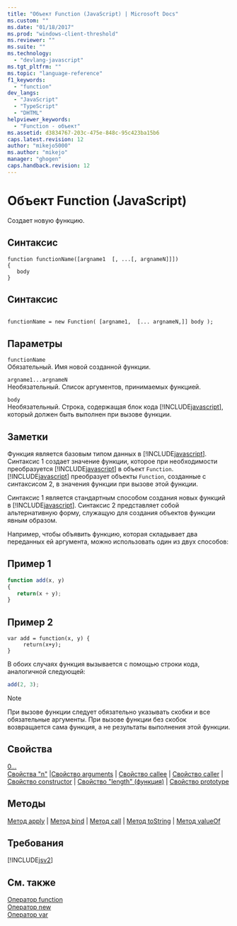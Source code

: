 ```yaml
---
title: "Объект Function (JavaScript) | Microsoft Docs"
ms.custom: ""
ms.date: "01/18/2017"
ms.prod: "windows-client-threshold"
ms.reviewer: ""
ms.suite: ""
ms.technology: 
  - "devlang-javascript"
ms.tgt_pltfrm: ""
ms.topic: "language-reference"
f1_keywords: 
  - "function"
dev_langs: 
  - "JavaScript"
  - "TypeScript"
  - "DHTML"
helpviewer_keywords: 
  - "Function - объект"
ms.assetid: d3834767-203c-475e-848c-95c423ba15b6
caps.latest.revision: 12
author: "mikejo5000"
ms.author: "mikejo"
manager: "ghogen"
caps.handback.revision: 12
---
```

# Объект Function (JavaScript)
Создает новую функцию.  
  
## Синтаксис  
  
```  
function functionName([argname1  [, ...[, argnameN]]])  
{  
   body  
}  
```  
  
## Синтаксис  
  
```  
  
functionName = new Function( [argname1,  [... argnameN,]] body );  
```  
  
## Параметры  
 `functionName`  
 Обязательный.  Имя новой созданной функции.  
  
 `argname1...argnameN`  
 Необязательный.  Список аргументов, принимаемых функцией.  
  
 `body`  
 Необязательный.  Строка, содержащая блок кода [!INCLUDE[javascript](../../javascript/includes/javascript-md.md)], который должен быть выполнен при вызове функции.  
  
## Заметки  
 Функция является базовым типом данных в [!INCLUDE[javascript](../../javascript/includes/javascript-md.md)].  Синтаксис 1 создает значение функции, которое при необходимости преобразуется [!INCLUDE[javascript](../../javascript/includes/javascript-md.md)] в объект `Function`.  [!INCLUDE[javascript](../../javascript/includes/javascript-md.md)] преобразует объекты `Function`, созданные с синтаксисом 2, в значения функции при вызове этой функции.  
  
 Синтаксис 1 является стандартным способом создания новых функций в [!INCLUDE[javascript](../../javascript/includes/javascript-md.md)].  Синтаксис 2 представляет собой альтернативную форму, служащую для создания объектов функции явным образом.  
  
 Например, чтобы объявить функцию, которая складывает два переданных ей аргумента, можно использовать один из двух способов:  
  
## Пример 1  
  
```javascript  
function add(x, y)  
{  
   return(x + y);  
}  
```  
  
## Пример 2  
  
```  
var add = function(x, y) {  
     return(x+y);  
}  
```  
  
 В обоих случаях функция вызывается с помощью строки кода, аналогичной следующей:  
  
```javascript  
add(2, 3);  
```  
  
> [!NOTE]
>  При вызове функции следует обязательно указывать скобки и все обязательные аргументы.  При вызове функции без скобок возвращается сама функция, а не результаты выполнения этой функции.  
  
## Свойства  
 [0...  
          Свойства "n"](../../javascript/reference/0-dot-dot-dot-n-properties-arguments-javascript.md) &#124;[Свойство arguments](../../javascript/reference/arguments-property-function-javascript.md) &#124; [Свойство callee](../../javascript/reference/callee-property-arguments-javascript.md) &#124; [Свойство caller](../../javascript/reference/caller-property-function-javascript.md) &#124; [Свойство constructor](../../javascript/reference/constructor-property-object-javascript.md) &#124; [Свойство "length" \(функция\)](../../javascript/reference/length-property-function-javascript.md) &#124; [Свойство prototype](../../javascript/reference/prototype-property-object-javascript.md)  
  
## Методы  
 [Метод apply](../../javascript/reference/apply-method-function-javascript.md) &#124; [Метод bind](../../javascript/reference/bind-method-function-javascript.md) &#124; [Метод call](../../javascript/reference/call-method-function-javascript.md) &#124; [Метод toString](../../javascript/reference/tostring-method-object-javascript.md) &#124; [Метод valueOf](../../javascript/reference/valueof-method-object-javascript.md)  
  
## Требования  
 [!INCLUDE[jsv2](../../javascript/reference/includes/jsv2-md.md)]  
  
## См. также  
 [Оператор function](../../javascript/reference/function-statement-javascript.md)   
 [Оператор new](../../javascript/reference/new-operator-decrementjavascript.md)   
 [Оператор var](../../javascript/reference/var-statement-javascript.md)